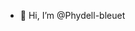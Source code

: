 - 👋 Hi, I’m @Phydell-bleuet

<!---
- 👀 I’m interested in ...
- 🌱 I’m currently learning ...
- 💞️ I’m looking to collaborate on ...
- 📫 How to reach me ...

Phydell-bleuet/Phydell-bleuet is a ✨ special ✨ repository because its `README.md` (this file) appears on your GitHub profile.
You can click the Preview link to take a look at your changes.
--->
